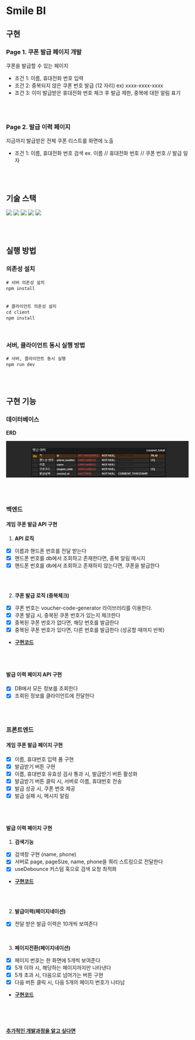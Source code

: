 # Smile BI

## 구현 
### Page 1. 쿠폰 발급 페이지 개발
쿠폰을 발급할 수 있는 페이지
- 조건 1: 이름, 휴대전화 번호 입력
- 조건 2: 중복되지 않은 쿠폰 번호 발급 (12 자리) ex) xxxx-xxxx-xxxx 
- 조건 3: 이미 발급받은 휴대전화 번호 체크 후 발급 제한, 중복에 대한 알림 표기
  
<br><br>

### Page 2. 발급 이력 페이지
지금까지 발급받은 전체 쿠폰 리스트를 화면에 노출
- 조건 1:  이름, 휴대전화 번호 검색
ex. 이름 // 휴대전화 번호 // 쿠폰 번호 // 발급 일자

<br><br>

## 기술 스택
<img src="https://img.shields.io/badge/javascript-F7DF1E?style=flat-square&logo=javascript&logoColor=black">
<img src="https://img.shields.io/badge/react-61DAFB?style=flat-square&logo=react&logoColor=black">
<img src="https://img.shields.io/badge/styled_components-DB7093?style=flat-square&logo=styled-components&logoColor=white"/>
<img src="https://img.shields.io/badge/express-000000?style=flat-square&logo=express&logoColor=white">
<img src="https://img.shields.io/badge/mysql-4479A1?style=flat-square&logo=mysql&logoColor=white">

<br><br>

## 실행 방법
### 의존성 설치

```
# 서버 의존성 설치
npm install


# 클라이언트 의존성 설치
cd client
npm install

```

<br>

### 서버, 클라이언트 동시 실행 방법
```
# 서버, 클라이언트 동시 실행
npm run dev
```

<br><br>

## 구현 기능

### 데이터베이스
**ERD**

<img src="server/model/erd.png" width="500" height="100">

<br><br>

### 백엔드
#### 게임 쿠폰 발급 API 구현
1. **API 로직**
- [x] 이름과 핸드폰 번호를 전달 받는다
- [x] 핸드폰 번호를 db에서 조회하고 존재한다면, 중복 알림 메시지
- [x] 핸드폰 번호를 db에서 조회하고 존재하지 않는다면, 쿠폰을 발급한다

<br><br>

2. **쿠폰 발급 로직 (중복체크)**
- [x] 쿠폰 번호는 voucher-code-generator 라이브러리를 이용한다.
- [x] 쿠폰 발급 시, 중복된 쿠폰 번호가 있는지 체크한다
- [x] 중복된 쿠폰 번호가 없다면, 해당 번호를 발급한다
- [x] 중복된 쿠폰 번호가 있다면, 다른 번호를 발급한다 (성공할 때까지 반복)
- [**구현코드**](https://github.com/swywssaid/coupon-project/blob/c44bcde99fa46f876ab85b10ce2ded401d4ef43b/server/db/mysql.js#L45)

<br><br>

#### 발급 이력 페이지 API 구현
- [x] DB에서 모든 정보를 조회한다
- [x] 조회된 정보를 클라이언트에 전달한다

<br><br>

### 프론트엔드
#### 게임 쿠폰 발급 페이지 구현
- [x] 이름, 휴대번호 입력 폼 구현
- [x] 발급받기 버튼 구현
- [x] 이름, 휴대번호 유효성 검사 통과 시, 발급받기 버튼 활성화
- [x] 발급받기 버튼 클릭 시, 서버로 이름, 휴대번호 전송
- [x] 발급 성공 시, 쿠폰 번호 제공
- [x] 발급 실패 시, 메시지 알림

<br><br>

#### 발급 이력 페이지 구현

1. **검색기능**
- [x] 검색창 구현 (name, phone)
- [x] 서버로 page, pageSize, name, phone을 쿼리 스트링으로 전달한다
- [x] useDebounce 커스텀 훅으로 검색 요청 최적화
- [**구현코드**](https://github.com/swywssaid/coupon-project/blob/main/client/src/pages/HistoryPage.jsx#L18)

<br><br>

2. **발급이력(페이지네이션)**
- [x] 전달 받은 발급 이력은 10개씩 보여준다

<br>

3. **페이지전환(페이지네이션)**
- [x] 페이지 번호는 한 화면에 5개씩 보여준다
- [x] 5개 이하 시, 해당하는 페이지까지만 나타낸다
- [x] 5개 초과 시, 다음으로 넘어가는 버튼 구현
- [x] 다음 버튼 클릭 시, 다음 5개의 페이지 번호가 나타남
- [**구현코드**](https://github.com/swywssaid/coupon-project/blob/main/client/src/components/HistoryPage/Pagination.jsx#L11)


<br><br><br>

[**추가적인 개발과정을 알고 싶다면**](https://github.com/swywssaid/coupon-project/wiki)
